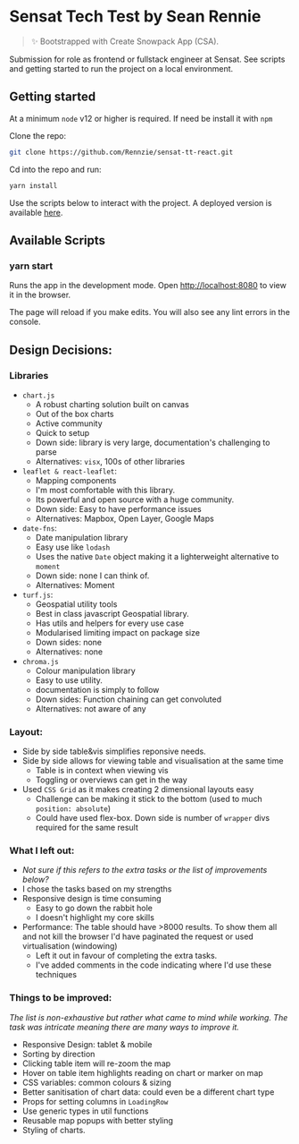 # Sensat Tech Test by Sean Rennie

> ✨ Bootstrapped with Create Snowpack App (CSA).

Submission for role as frontend or fullstack engineer at Sensat. See scripts and getting started to run the project on a local environment.

## Getting started

At a minimum `node` v12 or higher is required. If need be install it with `npm`

Clone the repo:

```bash
git clone https://github.com/Rennzie/sensat-tt-react.git
```

Cd into the repo and run:

```bash
yarn install
```

Use the scripts below to interact with the project. A deployed version is available [here](https://rennzie.github.io/sensat-tt-react/).

## Available Scripts

### yarn start

Runs the app in the development mode.
Open <http://localhost:8080> to view it in the browser.

The page will reload if you make edits.
You will also see any lint errors in the console.



## Design Decisions: 

### Libraries
  - `chart.js` 
    - A robust charting solution built on canvas
    - Out of the box charts
    - Active community
    - Quick to setup  
    - Down side: library is very large, documentation's challenging to parse
    - Alternatives: `visx`, 100s of other libraries
  - `leaflet & react-leaflet`: 
    - Mapping components
    - I'm most comfortable with this library. 
    - Its powerful and open source with a huge community. 
    - Down side: Easy to have performance issues
    - Alternatives: Mapbox, Open Layer, Google Maps
  - `date-fns`:
    - Date manipulation library
    - Easy use like `lodash`
    - Uses the native `Date` object making it a lighterweight alternative to `moment`
    - Down side: none I can think of.
    - Alternatives: Moment
  - `turf.js`:
    - Geospatial utility tools
    - Best in class javascript Geospatial library. 
    - Has utils and helpers for every use case
    - Modularised limiting impact on package size
    - Down sides: none
    - Alternatives: none
  - `chroma.js`
    - Colour manipulation library
    - Easy to use utility. 
    - documentation is simply to follow
    - Down sides: Function chaining can get convoluted
    - Alternatives: not aware of any

### Layout: 
  - Side by side table&vis simplifies reponsive needs.
  - Side by side allows for viewing table and visualisation at the same time
    - Table is in context when viewing vis
    - Toggling or overviews can get in the way
  - Used `CSS Grid` as it makes creating 2 dimensional layouts easy
    - Challenge can be making it stick to the bottom (used to much `position: absolute`)
    - Could have used flex-box. Down side is number of `wrapper` divs required for the same result

### What I left out: 
  - *Not sure if this refers to the extra tasks or the list of improvements below?*
  - I chose the tasks based on my strengths
  - Responsive design is time consuming
    - Easy to go down the rabbit hole
    - I doesn't highlight my core skills
  - Performance: The table should have >8000 results. To show them all and not kill the browser I'd have paginated the request or used virtualisation (windowing)
    - Left it out in favour of completing the extra tasks.
    - I've added comments in the code indicating where I'd use these techniques

### Things to be improved: 
*The list is non-exhaustive but rather what came to mind while working. The task was intricate meaning there are many ways to improve it.*

- Responsive Design: tablet & mobile
- Sorting by direction
- Clicking table item will re-zoom the map
- Hover on table item highlights reading on chart or marker on map
- CSS variables: common colours & sizing
- Better sanitisation of chart data: could even be a different chart type
- Props for setting columns in `LoadingRow`
- Use generic types in util functions
- Reusable map popups with better styling
- Styling of charts. 